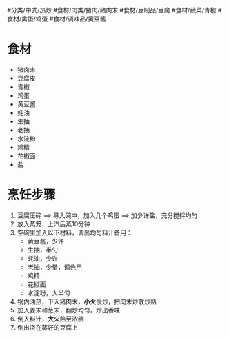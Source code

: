   #分类/中式/热炒       #食材/肉类/猪肉/猪肉末 #食材/豆制品/豆腐 #食材/蔬菜/青椒 #食材/禽蛋/鸡蛋 #食材/调味品/黄豆酱

# 食材
- 猪肉末
- 豆腐皮
- 青椒
- 鸡蛋
- 黄豆酱
- 蚝油
- 生抽
- 老抽
- 水淀粉
- 鸡精
- 花椒面
- 盐

# 烹饪步骤
1. 豆腐压碎 ==> 导入碗中，加入几个鸡蛋 ==> 加少许盐，充分搅拌均匀
2. 放入蒸笼，上汽后蒸10分钟
3. 空碗里加入以下材料，调出均匀料汁备用：
   - 黄豆酱，少许
   - 生抽，半勺
   - 蚝油，少许
   - 老抽，少量，调色用
   - 鸡精
   - 花椒面
   - 水淀粉，大半勺
4. 锅内油热，下入猪肉末，**小火**慢炒，把肉末炒散炒熟 
5. 加入姜末和葱末，翻炒均匀，炒出香味
6. 倒入料汁，**大火**熬至浓稠
7. 倒出浇在蒸好的豆腐上